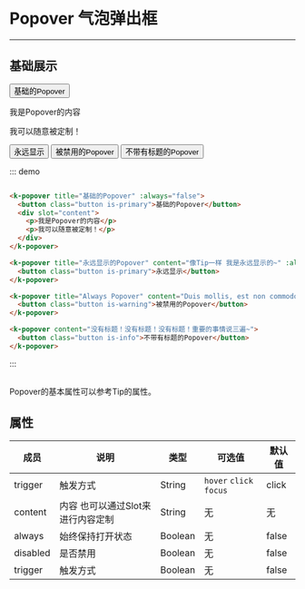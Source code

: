 # Popover 气泡弹出框
----

## 基础展示
<div class="demo-block">
<k-popover title="基础的Popover" :always="false" placement="right">
  <button class="button is-primary">基础的Popover</button>
  <div slot="content">
    <p>我是Popover的内容</p>
    <p>我可以随意被定制！</p>
  </div>
</k-popover>

<k-popover title="永远显示的Popover" content="像Tip一样 我是永远显示的~" :always="true">
  <button class="button is-primary">永远显示</button>
</k-popover>

<k-popover title="Always Popover" content="Duis mollis, est non commodo luctus" :disabled="true">
  <button class="button is-warning">被禁用的Popover</button>
</k-popover>

<k-popover content="没有标题！没有标题！没有标题！重要的事情说三遍~">
  <button class="button is-info">不带有标题的Popover</button>
</k-popover>
</div>

::: demo
``` html

<k-popover title="基础的Popover" :always="false">
  <button class="button is-primary">基础的Popover</button>
  <div slot="content">
    <p>我是Popover的内容</p>
    <p>我可以随意被定制！</p>
  </div>
</k-popover>

<k-popover title="永远显示的Popover" content="像Tip一样 我是永远显示的~" :always="true">
  <button class="button is-primary">永远显示</button>
</k-popover>

<k-popover title="Always Popover" content="Duis mollis, est non commodo luctus" :disabled="true">
  <button class="button is-warning">被禁用的Popover</button>
</k-popover>

<k-popover content="没有标题！没有标题！没有标题！重要的事情说三遍~">
  <button class="button is-info">不带有标题的Popover</button>
</k-popover>


```
:::


<div style="margin-top: 30px;">
<k-info mode="flat">
    Popover的基本属性可以参考Tip的属性。
</k-info>
</div>

## 属性
| 成员      | 说明                                 | 类型      | 可选值       | 默认值   |
|---------- |------------------------------------ |---------- |------------- |-------- |
|trigger      |触发方式 |	String   |	```hover``` ```click``` ```focus```           |	click       |
|content	      | 内容 也可以通过Slot来进行内容定制                               |	String    | 无|	无 |
|always	      | 始终保持打开状态                                |	Boolean    | 无|	false |
|disabled      |是否禁用 |	Boolean   |	无           |	false       |
|trigger      |触发方式 |	Boolean   |	无           |	false       |